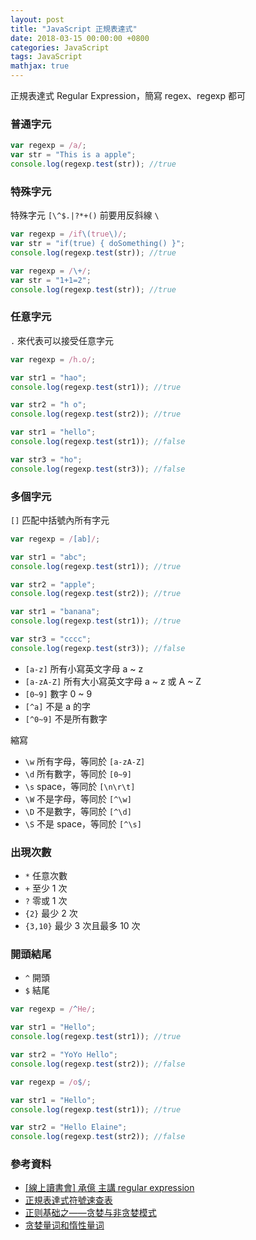 ```yaml
---
layout: post
title: "JavaScript 正規表達式"
date: 2018-03-15 00:00:00 +0800
categories: JavaScript
tags: JavaScript
mathjax: true
---
```


正規表達式 Regular Expression，簡寫 regex、regexp 都可

### 普通字元

```js
var regexp = /a/;
var str = "This is a apple";
console.log(regexp.test(str)); //true
```

### 特殊字元

特殊字元 `[\^$.|?*+()` 前要用反斜線 `\`

```js
var regexp = /if\(true\)/;
var str = "if(true) { doSomething() }";
console.log(regexp.test(str)); //true
```

```js
var regexp = /\+/;
var str = "1+1=2";
console.log(regexp.test(str)); //true
```

### 任意字元

`.` 來代表可以接受任意字元

```js
var regexp = /h.o/;

var str1 = "hao";
console.log(regexp.test(str1)); //true

var str2 = "h o";
console.log(regexp.test(str2)); //true

var str1 = "hello";
console.log(regexp.test(str1)); //false

var str3 = "ho";
console.log(regexp.test(str3)); //false
```

### 多個字元

`[]` 匹配中括號內所有字元

```js
var regexp = /[ab]/;

var str1 = "abc";
console.log(regexp.test(str1)); //true

var str2 = "apple";
console.log(regexp.test(str2)); //true

var str1 = "banana";
console.log(regexp.test(str1)); //true

var str3 = "cccc";
console.log(regexp.test(str3)); //false
```

- `[a-z]` 所有小寫英文字母 a ~ z
- `[a-zA-Z]` 所有大小寫英文字母 a ~ z 或 A ~ Z
- `[0~9]` 數字 0 ~ 9
- `[^a]` 不是 a 的字
- `[^0~9]` 不是所有數字

縮寫

- `\w` 所有字母，等同於 `[a-zA-Z]`
- `\d` 所有數字，等同於 `[0~9]`
- `\s` space，等同於 `[\n\r\t]`
- `\W` 不是字母，等同於 `[^\w]`
- `\D` 不是數字，等同於 `[^\d]`
- `\S` 不是 space，等同於 `[^\s]`

### 出現次數

- `*` 任意次數
- `+` 至少 1 次
- `?` 零或 1 次
- `{2}` 最少 2 次
- `{3,10}` 最少 3 次且最多 10 次

### 開頭結尾

- `^` 開頭
- `$` 結尾

```js
var regexp = /^He/;

var str1 = "Hello";
console.log(regexp.test(str1)); //true

var str2 = "YoYo Hello";
console.log(regexp.test(str2)); //false
```

```js
var regexp = /o$/;

var str1 = "Hello";
console.log(regexp.test(str1)); //true

var str2 = "Hello Elaine";
console.log(regexp.test(str2)); //false
```

### 參考資料

- [[線上讀書會] 承億 主講 regular expression](https://www.youtube.com/watch?v=xrMH9uMNGt8)
- [正規表達式符號速查表](https://blog.fntsr.tw/articles/2017/02/05/regular-expression-cheatsheet/)
- [正则基础之——贪婪与非贪婪模式](https://blog.csdn.net/lxcnn/article/details/4756030)
- [贪婪量词和惰性量词](https://zh.javascript.info/regexp-greedy-and-lazy)
